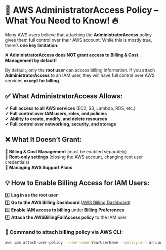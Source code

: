 # 🚀 AWS AdministratorAccess Policy – What You Need to Know! 🔥

Many AWS users believe that attaching the **AdministratorAccess** policy gives them full control over their AWS account. While this is mostly true, there’s **one key limitation**:

❌ **AdministratorAccess does NOT grant access to Billing & Cost Management by default!**  

By default, only the **root user** can access billing information. If you attach **AdministratorAccess** to an IAM user, they will have full control over AWS services **except for billing**.

## ✅ What AdministratorAccess Allows:
✔ **Full access to all AWS services** (EC2, S3, Lambda, RDS, etc.)  
✔ **Full control over IAM users, roles, and policies**  
✔ **Ability to create, modify, and delete resources**  
✔ **Full control over networking, security, and storage**  

## ❌ What It Doesn’t Grant:
🚫 **Billing & Cost Management** (must be enabled separately)  
🚫 **Root-only settings** (closing the AWS account, changing root user credentials)  
🚫 **Managing AWS Support Plans**  

## 💡 How to Enable Billing Access for IAM Users:
1️⃣ **Log in as the root user**  
2️⃣ **Go to the AWS Billing Dashboard** ([AWS Billing Dashboard](https://console.aws.amazon.com/billing/home))  
3️⃣ **Enable IAM access to billing** under **Billing Preferences**  
4️⃣ **Attach the AWSBillingFullAccess policy** to the IAM user  

### 📌 Command to attach billing policy via AWS CLI:
```sh
aws iam attach-user-policy --user-name YourUserName --policy-arn arn:aws:iam::aws:policy/AWSBillingFullAccess
